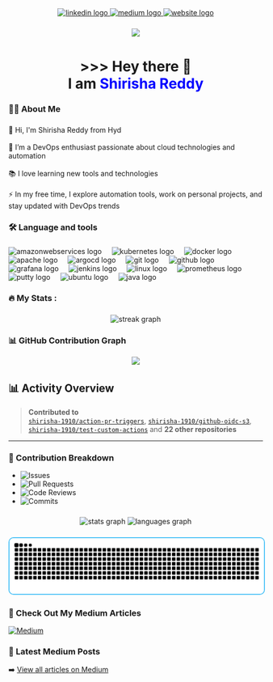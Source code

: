 <div align="center">
  <a href="https://in.linkedin.com/in/shirisha-reddy-yasa-a58a95245" target="_blank">
    <img src="https://img.shields.io/static/v1?message=LinkedIn&logo=linkedin&label=&color=0077B5&logoColor=white&labelColor=&style=for-the-badge" height="25" alt="linkedin logo"  />
  </a>
  <a href="https://medium.com/@shirishareddy.yasa" target="_blank">
    <img src="https://img.shields.io/static/v1?message=Medium&logo=medium&label=&color=12100E&logoColor=white&labelColor=&style=for-the-badge" height="25" alt="medium logo"  />
  </a>
   <a href="https://website.com/@shirishareddy.yasa" target="_blank">
    <img src="https://img.shields.io/static/v1?message=Website&logo=website&label=&color=red&logoColor=white&labelColor=&style=for-the-badge" height="25" alt="website logo"  />
  </a>
</div>

###

<div align="center">
  <img src="https://visitor-badge.laobi.icu/badge?page_id=shirisha-1910.shirisha-1910&"  />
</div>

###

<h1 align="center">>>> Hey there 👋<br>I am <font color="blue">Shirisha Reddy</font></h1>


###

<h3 align="left">👩‍💻  About Me</h3>

###

<p align="left">👋 Hi, I'm Shirisha Reddy from Hyd<br><br>🔭 I’m a DevOps enthusiast passionate about cloud technologies and automation<br><br>📚 I love learning new tools and technologies<br><br>⚡ In my free time, I explore automation tools, work on personal projects, and stay updated with DevOps trends</p>

###

<h3 align="left">🛠 Language and tools</h3>

###

<div align="left">
  <img src="https://cdn.jsdelivr.net/gh/devicons/devicon/icons/amazonwebservices/amazonwebservices-line-wordmark.svg" height="40" alt="amazonwebservices logo"  />
  <img width="12" />
  <img src="https://cdn.jsdelivr.net/gh/devicons/devicon/icons/kubernetes/kubernetes-plain.svg" height="40" alt="kubernetes logo"  />
  <img width="12" />
  <img src="https://cdn.jsdelivr.net/gh/devicons/devicon/icons/docker/docker-plain-wordmark.svg" height="40" alt="docker logo"  />
  <img width="12" />
  <img src="https://cdn.jsdelivr.net/gh/devicons/devicon/icons/apache/apache-original.svg" height="40" alt="apache logo"  />
  <img width="12" />
  <img src="https://cdn.jsdelivr.net/gh/devicons/devicon/icons/argocd/argocd-original.svg" height="40" alt="argocd logo"  />
  <img width="12" />
  <img src="https://cdn.jsdelivr.net/gh/devicons/devicon/icons/git/git-original.svg" height="40" alt="git logo"  />
  <img width="12" />
  <img src="https://cdn.jsdelivr.net/gh/devicons/devicon/icons/github/github-original.svg" height="40" alt="github logo"  />
  <img width="12" />
  <img src="https://cdn.jsdelivr.net/gh/devicons/devicon/icons/grafana/grafana-original.svg" height="40" alt="grafana logo"  />
  <img width="12" />
  <img src="https://cdn.jsdelivr.net/gh/devicons/devicon/icons/jenkins/jenkins-line.svg" height="40" alt="jenkins logo"  />
  <img width="12" />
  <img src="https://cdn.jsdelivr.net/gh/devicons/devicon/icons/linux/linux-original.svg" height="40" alt="linux logo"  />
  <img width="12" />
  <img src="https://cdn.jsdelivr.net/gh/devicons/devicon/icons/prometheus/prometheus-original.svg" height="40" alt="prometheus logo"  />
  <img width="12" />
  <img src="https://cdn.jsdelivr.net/gh/devicons/devicon/icons/putty/putty-original.svg" height="40" alt="putty logo"  />
  <img width="12" />
  <img src="https://cdn.jsdelivr.net/gh/devicons/devicon/icons/ubuntu/ubuntu-plain.svg" height="40" alt="ubuntu logo"  />
  <img width="12" />
  <img src="https://cdn.jsdelivr.net/gh/devicons/devicon/icons/java/java-original.svg" height="40" alt="java logo"  />
</div>

###

<h3 align="left">🔥   My Stats :</h3>

###

<div align="center">
  <img src="https://streak-stats.demolab.com?user=shirisha-1910&locale=en&mode=daily&theme=dark&hide_border=false&border_radius=5&order=3" height="220" alt="streak graph"  />
</div>


### 📊 GitHub Contribution Graph

<p align="center">
  <img src="https://github-readme-activity-graph.vercel.app/graph?username=shirisha-1910&theme=tokyo-night&area=true&hide_border=true&line=ff9b72&color=9be9a8&point=403d3d&area_color=9be9a8" />
</p>

## 📊 Activity Overview

> **Contributed to**  
[`shirisha-1910/action-pr-triggers`](https://github.com/shirisha-1910/action-pr-triggers), [`shirisha-1910/github-oidc-s3`](https://github.com/shirisha-1910/github-oidc-s3), [`shirisha-1910/test-custom-actions`](https://github.com/shirisha-1910/test-custom-actions) and **22 other repositories**

---

### 🎯 Contribution Breakdown

- ![Issues](https://img.shields.io/badge/🐛%20Issues-6%25-yellow?style=for-the-badge)
- ![Pull Requests](https://img.shields.io/badge/🚀%20Pull%20Requests-94%25-blueviolet?style=for-the-badge)
- ![Code Reviews](https://img.shields.io/badge/💬%20Code%20Review-In%20Progress-orange?style=for-the-badge)
- ![Commits](https://img.shields.io/badge/📦%20Commits-Ongoing-green?style=for-the-badge)



###

<div align="center">
  <img src="https://github-readme-stats.vercel.app/api?username=shirisha-1910&hide_title=false&hide_rank=false&show_icons=true&include_all_commits=true&count_private=true&disable_animations=false&theme=dracula&locale=en&hide_border=false&order=1" height="150" alt="stats graph"  />
  <img src="https://github-readme-stats.vercel.app/api/top-langs?username=shirisha-1910&locale=en&hide_title=false&layout=compact&card_width=320&langs_count=5&theme=dracula&hide_border=false&order=2" height="150" alt="languages graph"  />
</div>

###

###

<p align="center">
  <img src="https://raw.githubusercontent.com/shirisha-1910/shirisha-1910/output/snake.svg" alt="Snake animation" style="border: 2px solid #4FC3F7; border-radius: 10px;" />
</p>

### 📖 Check Out My Medium Articles

[![Medium](https://img.shields.io/badge/MEDIUM-12100E?style=for-the-badge&logo=medium&logoColor=white)](https://medium.com/@shirishareddy.yasa)
### 📝 Latest Medium Posts

➡️ [View all articles on Medium](https://medium.com/@shirishareddy.yasa)

###

